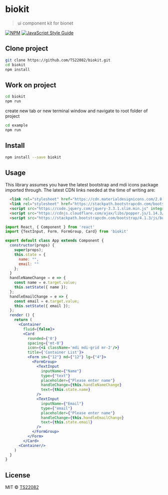 # biokit

> ui component kit for bionet

[![NPM](https://img.shields.io/npm/v/biokit.svg)](https://www.npmjs.com/package/biokit) [![JavaScript Style Guide](https://img.shields.io/badge/code_style-standard-brightgreen.svg)](https://standardjs.com)

## Clone project

```bash
git clone https://github.com/TS22082/biokit.git
cd biokit
npm install
```

## Work on project

```bash
cd biokit
npm run
```
create new tab or new terminal window and navigate to root folder of project

```bash
cd example
npm run
```

## Install

```bash
npm install --save biokit
```

## Usage

This library assumes you have the latest bootstrap and mdi icons package imported through. The latest CDN links needed at the time of writing are:

```html
  <link rel="stylesheet" href="https://cdn.materialdesignicons.com/2.8.94/css/materialdesignicons.min.css">
  <link rel="stylesheet" href="https://stackpath.bootstrapcdn.com/bootstrap/4.1.3/css/bootstrap.min.css" integrity="sha384-MCw98/SFnGE8fJT3GXwEOngsV7Zt27NXFoaoApmYm81iuXoPkFOJwJ8ERdknLPMO" crossorigin="anonymous">
  <script src="https://code.jquery.com/jquery-3.3.1.slim.min.js" integrity="sha384-q8i/X+965DzO0rT7abK41JStQIAqVgRVzpbzo5smXKp4YfRvH+8abtTE1Pi6jizo" crossorigin="anonymous"></script>
  <script src="https://cdnjs.cloudflare.com/ajax/libs/popper.js/1.14.3/umd/popper.min.js" integrity="sha384-ZMP7rVo3mIykV+2+9J3UJ46jBk0WLaUAdn689aCwoqbBJiSnjAK/l8WvCWPIPm49" crossorigin="anonymous"></script>
  <script src="https://stackpath.bootstrapcdn.com/bootstrap/4.1.3/js/bootstrap.min.js" integrity="sha384-ChfqqxuZUCnJSK3+MXmPNIyE6ZbWh2IMqE241rYiqJxyMiZ6OW/JmZQ5stwEULTy" crossorigin="anonymous"></script>
```

```jsx
import React, { Component } from 'react'
import {TextInput, Form, FormGroup, Card} from 'biokit'

export default class App extends Component {
  constructor(props) {
    super(props);
    this.state = {
      name: "",
      email: ""
    };
  }
  handleNameChange = e => {
    const name = e.target.value;
    this.setState({ name });
  };
  handleEmailChange = e => {
    const email = e.target.value;
    this.setState({ email });
  };
  render () {
    return (
      <Container
        fluid={false}>
        <Card
          rounded={'0'}
          spacing={'mt-0'}
          icon={<i className='mdi mdi-grid mr-2'/>}
          title={'Container List'}>
          <Form sm={"12"} md={"12"} lg={"4"}>
            <FormGroup>
              <TextInput
                inputName={"Name"}
                type={"text"}
                placeholder={"Please enter name"}
                handleChange={this.handleNameChange}
                text={this.state.name}
              />
              <TextInput
                inputName={"Email"}
                type={"email"}
                placeholder={"Please enter name"}
                handleChange={this.handleEmailChange}
                text={this.state.email}
              />
            </FormGroup>
          </Form>
        </Card>
      <Container/>
    )
  }
}
```

## License

MIT © [TS22082](https://github.com/TS22082)
